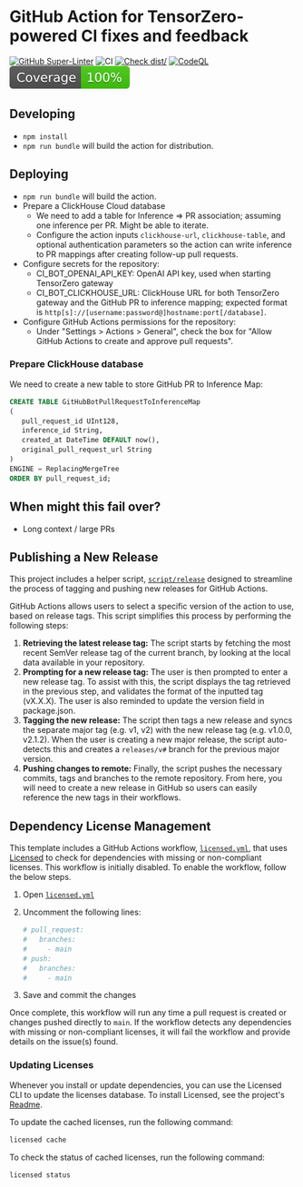# GitHub Action for TensorZero-powered CI fixes and feedback

[![GitHub Super-Linter](https://github.com/actions/typescript-action/actions/workflows/linter.yml/badge.svg)](https://github.com/super-linter/super-linter)
![CI](https://github.com/actions/typescript-action/actions/workflows/ci.yml/badge.svg)
[![Check dist/](https://github.com/actions/typescript-action/actions/workflows/check-dist.yml/badge.svg)](https://github.com/actions/typescript-action/actions/workflows/check-dist.yml)
[![CodeQL](https://github.com/actions/typescript-action/actions/workflows/codeql-analysis.yml/badge.svg)](https://github.com/actions/typescript-action/actions/workflows/codeql-analysis.yml)
[![Coverage](./badges/coverage.svg)](./badges/coverage.svg)

## Developing

- `npm install`
- `npm run bundle` will build the action for distribution.

## Deploying

- `npm run bundle` will build the action.
- Prepare a ClickHouse Cloud database
  - We need to add a table for Inference => PR association; assuming one
    inference per PR. Might be able to iterate.
  - Configure the action inputs `clickhouse-url`, `clickhouse-table`, and
    optional authentication parameters so the action can write inference to PR
    mappings after creating follow-up pull requests.
- Configure secrets for the repository:
  - CI_BOT_OPENAI_API_KEY: OpenAI API key, used when starting TensorZero gateway
  - CI_BOT_CLICKHOUSE_URL: ClickHouse URL for both TensorZero gateway and the GitHub PR
    to inference mapping; expected format is
    `http[s]://[username:password@]hostname:port[/database]`.
- Configure GitHub Actions permissions for the repository:
  - Under "Settings > Actions > General", check the box for "Allow GitHub
    Actions to create and approve pull requests".

### Prepare ClickHouse database

We need to create a new table to store GitHub PR to Inference Map:

```sql
CREATE TABLE GitHubBotPullRequestToInferenceMap
(
   pull_request_id UInt128,
   inference_id String,
   created_at DateTime DEFAULT now(),
   original_pull_request_url String
)
ENGINE = ReplacingMergeTree
ORDER BY pull_request_id;
```

## When might this fail over?

- Long context / large PRs

## Publishing a New Release

This project includes a helper script, [`script/release`](./script/release)
designed to streamline the process of tagging and pushing new releases for
GitHub Actions.

GitHub Actions allows users to select a specific version of the action to use,
based on release tags. This script simplifies this process by performing the
following steps:

1. **Retrieving the latest release tag:** The script starts by fetching the most
   recent SemVer release tag of the current branch, by looking at the local data
   available in your repository.
1. **Prompting for a new release tag:** The user is then prompted to enter a new
   release tag. To assist with this, the script displays the tag retrieved in
   the previous step, and validates the format of the inputted tag (vX.X.X). The
   user is also reminded to update the version field in package.json.
1. **Tagging the new release:** The script then tags a new release and syncs the
   separate major tag (e.g. v1, v2) with the new release tag (e.g. v1.0.0,
   v2.1.2). When the user is creating a new major release, the script
   auto-detects this and creates a `releases/v#` branch for the previous major
   version.
1. **Pushing changes to remote:** Finally, the script pushes the necessary
   commits, tags and branches to the remote repository. From here, you will need
   to create a new release in GitHub so users can easily reference the new tags
   in their workflows.

## Dependency License Management

This template includes a GitHub Actions workflow,
[`licensed.yml`](./.github/workflows/licensed.yml), that uses
[Licensed](https://github.com/licensee/licensed) to check for dependencies with
missing or non-compliant licenses. This workflow is initially disabled. To
enable the workflow, follow the below steps.

1. Open [`licensed.yml`](./.github/workflows/licensed.yml)
1. Uncomment the following lines:

   ```yaml
   # pull_request:
   #   branches:
   #     - main
   # push:
   #   branches:
   #     - main
   ```

1. Save and commit the changes

Once complete, this workflow will run any time a pull request is created or
changes pushed directly to `main`. If the workflow detects any dependencies with
missing or non-compliant licenses, it will fail the workflow and provide details
on the issue(s) found.

### Updating Licenses

Whenever you install or update dependencies, you can use the Licensed CLI to
update the licenses database. To install Licensed, see the project's
[Readme](https://github.com/licensee/licensed?tab=readme-ov-file#installation).

To update the cached licenses, run the following command:

```bash
licensed cache
```

To check the status of cached licenses, run the following command:

```bash
licensed status
```
